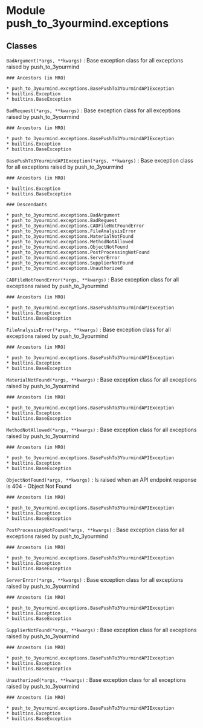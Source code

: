 Module push_to_3yourmind.exceptions
===================================

Classes
-------

`BadArgument(*args, **kwargs)`
:   Base exception class for all exceptions raised by push_to_3yourmind

    ### Ancestors (in MRO)

    * push_to_3yourmind.exceptions.BasePushTo3YourmindAPIException
    * builtins.Exception
    * builtins.BaseException

`BadRequest(*args, **kwargs)`
:   Base exception class for all exceptions raised by push_to_3yourmind

    ### Ancestors (in MRO)

    * push_to_3yourmind.exceptions.BasePushTo3YourmindAPIException
    * builtins.Exception
    * builtins.BaseException

`BasePushTo3YourmindAPIException(*args, **kwargs)`
:   Base exception class for all exceptions raised by push_to_3yourmind

    ### Ancestors (in MRO)

    * builtins.Exception
    * builtins.BaseException

    ### Descendants

    * push_to_3yourmind.exceptions.BadArgument
    * push_to_3yourmind.exceptions.BadRequest
    * push_to_3yourmind.exceptions.CADFileNotFoundError
    * push_to_3yourmind.exceptions.FileAnalysisError
    * push_to_3yourmind.exceptions.MaterialNotFound
    * push_to_3yourmind.exceptions.MethodNotAllowed
    * push_to_3yourmind.exceptions.ObjectNotFound
    * push_to_3yourmind.exceptions.PostProcessingNotFound
    * push_to_3yourmind.exceptions.ServerError
    * push_to_3yourmind.exceptions.SupplierNotFound
    * push_to_3yourmind.exceptions.Unauthorized

`CADFileNotFoundError(*args, **kwargs)`
:   Base exception class for all exceptions raised by push_to_3yourmind

    ### Ancestors (in MRO)

    * push_to_3yourmind.exceptions.BasePushTo3YourmindAPIException
    * builtins.Exception
    * builtins.BaseException

`FileAnalysisError(*args, **kwargs)`
:   Base exception class for all exceptions raised by push_to_3yourmind

    ### Ancestors (in MRO)

    * push_to_3yourmind.exceptions.BasePushTo3YourmindAPIException
    * builtins.Exception
    * builtins.BaseException

`MaterialNotFound(*args, **kwargs)`
:   Base exception class for all exceptions raised by push_to_3yourmind

    ### Ancestors (in MRO)

    * push_to_3yourmind.exceptions.BasePushTo3YourmindAPIException
    * builtins.Exception
    * builtins.BaseException

`MethodNotAllowed(*args, **kwargs)`
:   Base exception class for all exceptions raised by push_to_3yourmind

    ### Ancestors (in MRO)

    * push_to_3yourmind.exceptions.BasePushTo3YourmindAPIException
    * builtins.Exception
    * builtins.BaseException

`ObjectNotFound(*args, **kwargs)`
:   Is raised when an API endpoint response is 404 - Object Not Found

    ### Ancestors (in MRO)

    * push_to_3yourmind.exceptions.BasePushTo3YourmindAPIException
    * builtins.Exception
    * builtins.BaseException

`PostProcessingNotFound(*args, **kwargs)`
:   Base exception class for all exceptions raised by push_to_3yourmind

    ### Ancestors (in MRO)

    * push_to_3yourmind.exceptions.BasePushTo3YourmindAPIException
    * builtins.Exception
    * builtins.BaseException

`ServerError(*args, **kwargs)`
:   Base exception class for all exceptions raised by push_to_3yourmind

    ### Ancestors (in MRO)

    * push_to_3yourmind.exceptions.BasePushTo3YourmindAPIException
    * builtins.Exception
    * builtins.BaseException

`SupplierNotFound(*args, **kwargs)`
:   Base exception class for all exceptions raised by push_to_3yourmind

    ### Ancestors (in MRO)

    * push_to_3yourmind.exceptions.BasePushTo3YourmindAPIException
    * builtins.Exception
    * builtins.BaseException

`Unauthorized(*args, **kwargs)`
:   Base exception class for all exceptions raised by push_to_3yourmind

    ### Ancestors (in MRO)

    * push_to_3yourmind.exceptions.BasePushTo3YourmindAPIException
    * builtins.Exception
    * builtins.BaseException